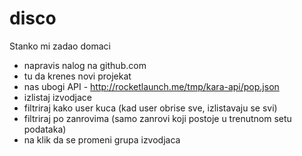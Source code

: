 # disco
Stanko mi zadao domaci

* napravis nalog na github.com
* tu da krenes novi projekat
* nas ubogi API - http://rocketlaunch.me/tmp/kara-api/pop.json
* izlistaj izvodjace
* filtriraj kako user kuca (kad user obrise sve, izlistavaju se svi)
* filtriraj po zanrovima (samo zanrovi koji postoje u trenutnom setu podataka)
* na klik da se promeni grupa izvodjaca
